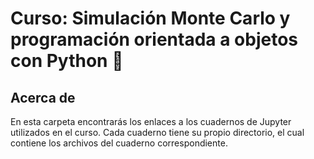 # Curso: Simulación Monte Carlo y programación orientada a objetos con Python 🐍

## Acerca de

En esta carpeta encontrarás los enlaces a los cuadernos de Jupyter utilizados en el curso. Cada cuaderno tiene su propio directorio, el cual contiene los archivos del cuaderno correspondiente.